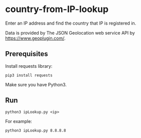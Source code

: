 # country-from-IP-lookup
Enter an IP address and find the country that IP is registered in.

Data is provided by The JSON Geolocation web service API by https://www.geoplugin.com/.

## Prerequisites

Install requests library:

    pip3 install requests
    
Make sure you have Python3.

## Run

    python3 ipLookup.py <ip>

For example:

    python3 ipLookup.py 8.8.8.8
